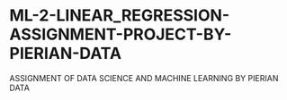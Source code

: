 # ML-2-LINEAR_REGRESSION-ASSIGNMENT-PROJECT-BY-PIERIAN-DATA
ASSIGNMENT OF DATA SCIENCE AND MACHINE LEARNING BY PIERIAN DATA 
